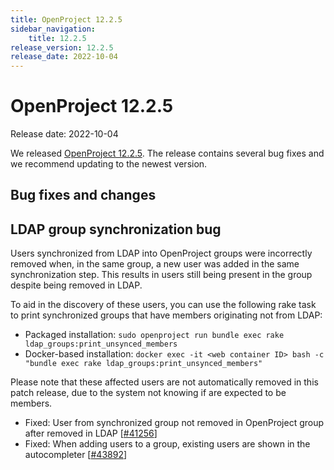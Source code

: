 ```yaml
---
title: OpenProject 12.2.5
sidebar_navigation:
    title: 12.2.5
release_version: 12.2.5
release_date: 2022-10-04
---
```


# OpenProject 12.2.5

Release date: 2022-10-04

We released [OpenProject 12.2.5](https://community.openproject.org/versions/1602).
The release contains several bug fixes and we recommend updating to the newest version.

## Bug fixes and changes

## LDAP group synchronization bug

Users synchronized from LDAP into OpenProject groups were incorrectly removed when, in the same group, a new user was added in the same synchronization step.
This results in users still being present in the group despite being removed in LDAP.

To aid in the discovery of these users, you can use the following rake task to print synchronized groups that have members originating not from LDAP:

- Packaged installation: `sudo openproject run bundle exec rake ldap_groups:print_unsynced_members`
- Docker-based installation: `docker exec -it <web container ID> bash -c "bundle exec rake ldap_groups:print_unsynced_members"`

Please note that these affected users are not automatically removed in this patch release, due to the system not knowing if are expected to be members.

- Fixed: User from synchronized group not removed in OpenProject group after removed in LDAP \[[#41256](https://community.openproject.org/wp/41256)\]
- Fixed: When adding users to a group, existing users are shown in the autocompleter \[[#43892](https://community.openproject.org/wp/43892)\]

